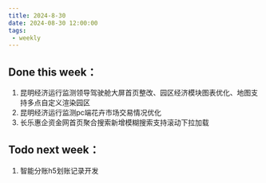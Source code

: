 ```yaml
---
title: 2024-8-30
date: 2024-08-30 12:00:00
tags: 
 - weekly
---
```


## Done this week：
   1. 昆明经济运行监测领导驾驶舱大屏首页整改、园区经济模块图表优化、地图支持多点自定义渲染园区
   2. 昆明经济运行监测pc端花卉市场交易情况优化
   3. 长乐惠企资金网首页聚合搜索新增模糊搜索支持滚动下拉加载
## Todo next week：
   1. 智能分账h5划账记录开发